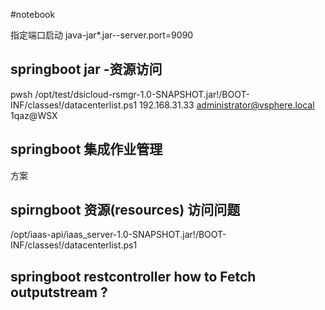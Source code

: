 #notebook

指定端口启动 java-jar*.jar--server.port=9090



## springboot jar -资源访问
pwsh  /opt/test/dsicloud-rsmgr-1.0-SNAPSHOT.jar!/BOOT-INF/classes!/datacenterlist.ps1 192.168.31.33 administrator@vsphere.local 1qaz@WSX



## springboot 集成作业管理
方案 



##


## spirngboot 资源(resources) 访问问题
/opt/iaas-api/iaas_server-1.0-SNAPSHOT.jar!/BOOT-INF/classes!/datacenterlist.ps1


## springboot restcontroller how to Fetch outputstream ?

